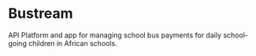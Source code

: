 # Bustream
API Platform and app for managing school bus payments for daily school-going children in African schools.
